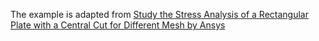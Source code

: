 The example is adapted from [Study the Stress Analysis of a Rectangular Plate with a Central Cut for Different Mesh by Ansys](https://doi.org/10.9756/IAJSE/V10I2/IAJSE1021)
